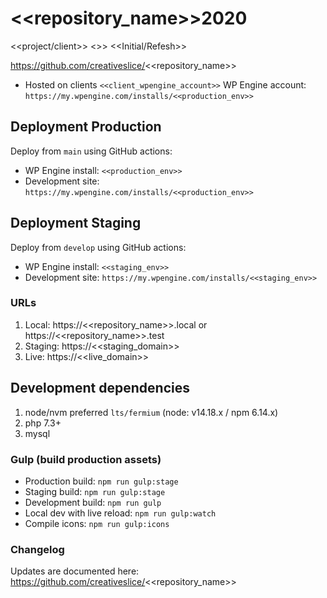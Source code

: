 # <<repository_name>>2020
<<project/client>> <<year>>> <<Initial/Refesh>>

https://github.com/creativeslice/<<repository_name>>

- Hosted on clients `<<client_wpengine_account>>` WP Engine account: `https://my.wpengine.com/installs/<<production_env>>`

## Deployment Production
Deploy from `main` using GitHub actions:
- WP Engine install: `<<production_env>>`
- Development site: `https://my.wpengine.com/installs/<<production_env>>`


## Deployment Staging
Deploy from `develop` using GitHub actions:
- WP Engine install: `<<staging_env>>`
- Development site: `https://my.wpengine.com/installs/<<staging_env>>`

### URLs
1. Local: https://<<repository_name>>.local or https://<<repository_name>>.test
1. Staging: https://<<staging_domain>>
1. Live: https://<<live_domain>>

## Development dependencies
1. node/nvm preferred `lts/fermium`  (node: v14.18.x / npm 6.14.x)
2. php 7.3+
3. mysql

### Gulp (build production assets)
- Production build: `npm run gulp:stage`
- Staging build: `npm run gulp:stage`
- Development build: `npm run gulp`
- Local dev with live reload: `npm run gulp:watch`
- Compile icons: `npm run gulp:icons`


### Changelog
Updates are documented here: https://github.com/creativeslice/<<repository_name>>

